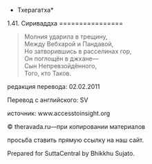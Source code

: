 * Тхерагатха*

1\.41\. Сириваддха
\=\=\=\=\=\=\=\=\=\=\=\=\=\=\=\=

> Молния ударила в трещину,  
> Между Вебхарой и Пандавой,  
> Но затворившись в расселинах гор,  
> Он поглощён в джхане—  
> Сын Непревзойдённого,  
> Того, кто Таков\.

редакция перевода: 02\.02\.2011

Перевод с английского: SV

источник: www\.accesstoinsight\.org

© theravada\.ru—при копировании материалов

просьба ставить прямую ссылку на наш сайт\.

Prepared for SuttaCentral by Bhikkhu Sujato\.